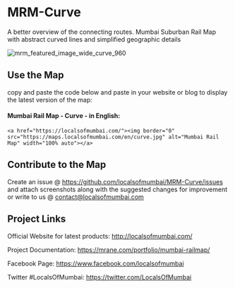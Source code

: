 # MRM-Curve
A better overview of the connecting routes. Mumbai Suburban Rail Map with abstract curved lines and simplified geographic details

![mrm_featured_image_wide_curve_960](https://user-images.githubusercontent.com/9861917/63509728-74aeed80-c4fa-11e9-8f66-9b28703eb75a.jpg)

## Use the Map
copy and paste the code below and paste in your website or blog to display the latest version of the map:

#### Mumbai Rail Map - Curve - in English:
```
<a href="https://localsofmumbai.com/"><img border="0" src="https://maps.localsofmumbai.com/en/curve.jpg" alt="Mumbai Rail Map" width="100% auto"></a>
```

## Contribute to the Map

Create an issue @ https://github.com/localsofmumbai/MRM-Curve/issues and attach screenshots along with the suggested changes for improvement or write to us @ contact@localsofmumbai.com

## Project Links

Official Website for latest products:
http://localsofmumbai.com/

Project Documentation:
https://mrane.com/portfolio/mumbai-railmap/

Facebook Page:
https://www.facebook.com/localsofmumbai

Twitter #LocalsOfMumbai:
https://twitter.com/LocalsOfMumbai
